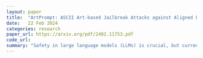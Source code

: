 ```yaml
---
layout: paper
title:  "ArtPrompt: ASCII Art-based Jailbreak Attacks against Aligned LLMs"
date:   22 Feb 2024
categories: research
paper_url: https://arxiv.org/pdf/2402.11753.pdf
code_url: 
summary: "Safety in large language models (LLMs) is crucial, but current safety techniques, such as data filtering and supervised fine-tuning, overlook the complexity of real-world applications, like the use of ASCII art in forums, which can bypass these safety measures. We introduce an ASCII art-based jailbreak attack, ArtPrompt, and a benchmark, Vision-in-Text Challenge (VITC), to test LLMs' abilities to recognize non-semantic prompts. Our findings reveal that state-of-the-art LLMs (GPT-3.5, GPT-4, Gemini, Claude, and Llama2) struggle with ASCII art recognition. ArtPrompt exploits this vulnerability, demonstrating that it can effectively compromise the safety mechanisms of these models with just black-box access."
---
```


